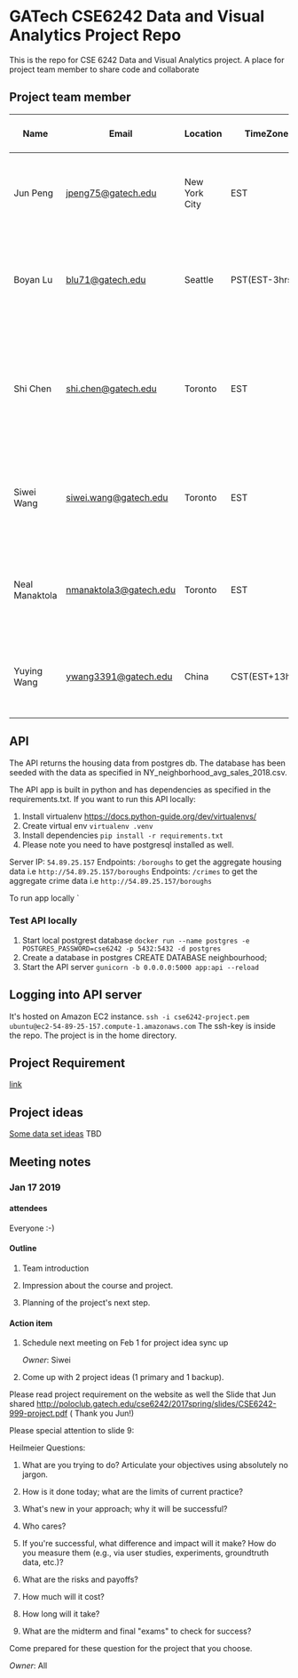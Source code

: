 # GATech CSE6242 Data and Visual Analytics Project Repo

This is the repo for CSE 6242 Data and Visual Analytics project. A place for project team member to share code and collaborate


## Project team member
| Name | Email | Location | TimeZone |Available Time (EST)|
|----|----|---|---|---|
| Jun Peng | jpeng75@gatech.edu | New York City|EST| Weekday 9p.m. - 11:30 p.m. Weekend 9 a.m - 1 p.m |
| Boyan Lu | blu71@gatech.edu |Seattle|PST(EST-3hrs)|Weekday 10p.m. - 2 a.m. Sat 6 p.m. - 2 a.m. Sunday 1 p.m. - 2 a.m.|
| Shi Chen| shi.chen@gatech.edu |Toronto|EST|Weekday 9p.m. - 12 a.m. Sat 1 p.m. - 4 p.m.,9p.m. - 12 a.m. Sunday 8 a.m. - 12 p.m.,9p.m. - 12 a.m.|
| Siwei Wang| siwei.wang@gatech.edu |Toronto|EST|Weekday 9p.m. - 12 a.m. Sat 1 p.m. - 12 a.m. Sunday 10 a.m. - 11 p.m.|
| Neal Manaktola| nmanaktola3@gatech.edu |Toronto|EST|Weekday 7p.m. - 10 p.m. Sat 1 p.m. - 10 p.m. Sunday 1 p.m. - 10 p.m.|
| Yuying Wang| ywang3391@gatech.edu  |China|CST(EST+13hrs)|Weekday and weekends 9a.m. - 11a.m; 9p.m. - 12a.m|

## API

The API returns the housing data from postgres db. The database has been seeded with the data as specified in NY_neighborhood_avg_sales_2018.csv.

The API app is built in python and has dependencies as specified in the requirements.txt.
If you want to run this API locally:

1. Install virtualenv https://docs.python-guide.org/dev/virtualenvs/
2. Create virtual env `virtualenv .venv`
3. Install dependencies `pip install -r requirements.txt`
4. Please note you need to have postgresql installed as well.

Server IP: `54.89.25.157`
Endpoints: `/boroughs` to get the aggregate housing data i.e `http://54.89.25.157/boroughs`
Endpoints: `/crimes` to get the aggregate crime data i.e `http://54.89.25.157/boroughs`

To run app locally `

### Test API locally

1. Start local postgrest database `docker run --name postgres -e POSTGRES_PASSWORD=cse6242 -p 5432:5432 -d postgres`
1. Create a database in postgres CREATE DATABASE neighbourhood;
1. Start the API server `gunicorn -b 0.0.0.0:5000 app:api --reload`

## Logging into API server

It's hosted on Amazon EC2 instance. 
`ssh -i cse6242-project.pem ubuntu@ec2-54-89-25-157.compute-1.amazonaws.com`
The ssh-key is inside the repo. The project is in the home directory. 

## Project Requirement
[link](https://docs.google.com/document/d/e/2PACX-1vTc_2yqk8QfK-SkdDPxJVJcM31kogiVFsZKOuJ2qHHnRn5aaA4r74u-gErMTsE8jGVoYeVB83MtjFTN/pub)


## Project ideas
[Some data set ideas](https://poloclub.github.io/cse6242-2019spring-online/#datasets)
TBD

## Meeting notes

### Jan 17 2019

#### attendees

Everyone :-)

#### Outline

1. Team introduction

1. Impression about the course and project.

1. Planning of the project's next step.

#### Action item

1. Schedule next meeting on Feb 1 for project idea sync up

    *Owner*: Siwei

2. Come up with 2 project ideas (1 primary and 1 backup).

Please read project requirement on the website as well the Slide that Jun shared http://poloclub.gatech.edu/cse6242/2017spring/slides/CSE6242-999-project.pdf ( Thank you Jun!)

Please special attention to slide 9:

Heilmeier Questions:

1. What are you trying to do? Articulate your objectives using absolutely no jargon.

2. How is it done today; what are the limits of current practice?

3. What's new in your approach; why it will be successful?

4. Who cares?

5. If you're successful, what difference and impact will it make? How do you measure them (e.g., via user studies, experiments, groundtruth data, etc.)?

6. What are the risks and payoffs?

7. How much will it cost?

8. How long will it take?

9. What are the midterm and final "exams" to check for success?

Come prepared for these question for the project that you choose.

*Owner*: All
